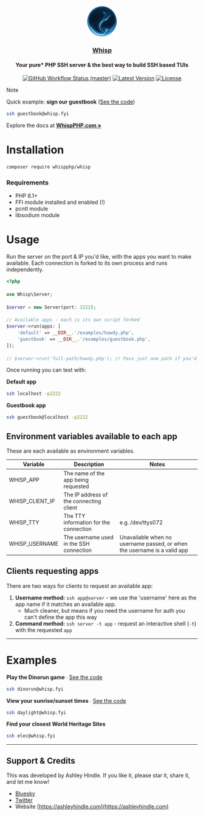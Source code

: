 <p align="center">
  <img width="80" height="80" src="logo.png"/>
  <h3 align="center"><a href="https://whispphp.com">Whisp</a></h3>
  <h4 align="center">Your pure* PHP SSH server & the best way to build SSH based TUIs</h4>
      <p align="center">
        <a href="https://github.com/whispphp/whisp/actions"><img alt="GitHub Workflow Status (master)" src="https://img.shields.io/github/actions/workflow/status/whispphp/whisp/tests.yml?branch=main&label=Tests"></a>
        <a href="https://packagist.org/packages/whispphp/whisp"><img alt="Latest Version" src="https://img.shields.io/packagist/v/whispphp/whisp"></a>
        <a href="https://packagist.org/packages/whispphp/whisp"><img alt="License" src="https://img.shields.io/packagist/l/whispphp/whisp"></a>
    </p>
</p>

> [!NOTE]
> Quick example: **sign our guestbook** ([See the code](https://github.com/WhispPHP/whisp/blob/main/examples/guestbook.php))
> ```bash
> ssh guestbook@whisp.fyi
> ```

Explore the docs at **[WhispPHP.com »](https://whispphp.com)**

# Installation

```bash
composer require whispphp/whisp
```

### Requirements
- PHP 8.1+
- FFI module installed and enabled (!)
- pcntl module
- libsodium module

# Usage

Run the server on the port & IP you'd like, with the apps you want to make available. Each connection is forked to its own process and runs independently.

```php
<?php

use Whisp\Server;

$server = new Server(port: 2222);

// Available apps - each is its own script forked
$server->run(apps: [
    'default' => __DIR__.'/examples/howdy.php',
    'guestbook' => __DIR__.'/examples/guestbook.php',
]);

// $server->run('full-path/howdy.php'); // Pass just one path if you'd like to only support 1 default script
```

Once running you can test with:

**Default app**
```bash
ssh localhost -p2222
```

**Guestbook app**
```bash
ssh guestbook@localhost -p2222
```

## Environment variables available to each app
These are each available as environment variables.

| Variable | Description | Notes |
|----------|-------------|------|
| WHISP_APP | The name of the app being requested | |
| WHISP_CLIENT_IP | The IP address of the connecting client | |
| WHISP_TTY | The TTY information for the connection | e.g. /dev/ttys072 |
| WHISP_USERNAME | The username used in the SSH connection | Unavailable when no username passed, or when the username is a valid app |


## Clients requesting apps
There are two ways for clients to request an available app:
1. **Username method:** `ssh app@server` - we use the 'username' here as the app name if it matches an available app.
    - Much cleaner, but means if you need the username for auth you can't define the app this way
2. **Command method:** `ssh server -t app` - request an interactive shell (`-t`) with the requested `app`


---


# Examples

**Play the Dinorun game** ∙ [See the code](https://github.com/WhispPHP/whisp/blob/main/examples/dinorun.php)
```bash
ssh dinorun@whisp.fyi
```

**View your sunrise/sunset times** ∙ [See the code](https://github.com/WhispPHP/whisp/blob/main/examples/daylight.php)
```bash
ssh daylight@whisp.fyi
```

**Find your closest World Heritage Sites**
```bash
ssh elec@whisp.fyi
```

---

## Support & Credits

This was developed by Ashley Hindle. If you like it, please star it, share it, and let me know!

- [Bluesky](https://bsky.app/profile/ashleyhindle.com)
- [Twitter](https://twitter.com/ashleyhindle)
- Website [https://ashleyhindle.com](https://ashleyhindle.com)
